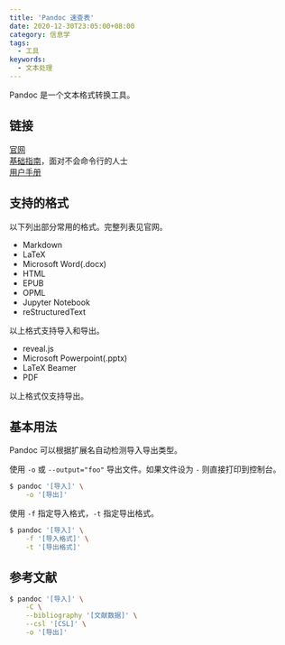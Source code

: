 ```yaml
---
title: 'Pandoc 速查表'
date: 2020-12-30T23:05:00+08:00
category: 信息学
tags:
  - 工具
keywords:
  - 文本处理
---
```


Pandoc 是一个文本格式转换工具。

<!-- more -->

<a name="链接" />

## 链接

[官网](https://pandoc.org/)  
[基础指南](https://pandoc.org/getting-started.html)，面对不会命令行的人士  
[用户手册](https://pandoc.org/MANUAL.html)

<a name="支持的格式" />

## 支持的格式

以下列出部分常用的格式。完整列表见官网。

- Markdown
- LaTeX
- Microsoft Word(.docx)
- HTML
- EPUB
- OPML
- Jupyter Notebook
- reStructuredText

以上格式支持导入和导出。

- reveal.js
- Microsoft Powerpoint(.pptx)
- LaTeX Beamer
- PDF

以上格式仅支持导出。

<a name="基本用法" />

## 基本用法

Pandoc 可以根据扩展名自动检测导入导出类型。

使用 `-o` 或 `--output="foo"` 导出文件。如果文件设为 `-` 则直接打印到控制台。

```sh
$ pandoc '[导入]' \
    -o '[导出]'
```

使用 `-f` 指定导入格式，`-t` 指定导出格式。

```sh
$ pandoc '[导入]' \
    -f '[导入格式]' \
    -t '[导出格式]'
```

<!--
```shell
pandoc test.md --bibliography my.bib --csl china-national-standard-gb-t-7714-2015-author-date.csl -o test.docx
```
-->

<a name="参考文献" />

## 参考文献

```sh
$ pandoc '[导入]' \
    -C \
    --bibliography '[文献数据]' \
    --csl '[CSL]' \
    -o '[导出]'
```
